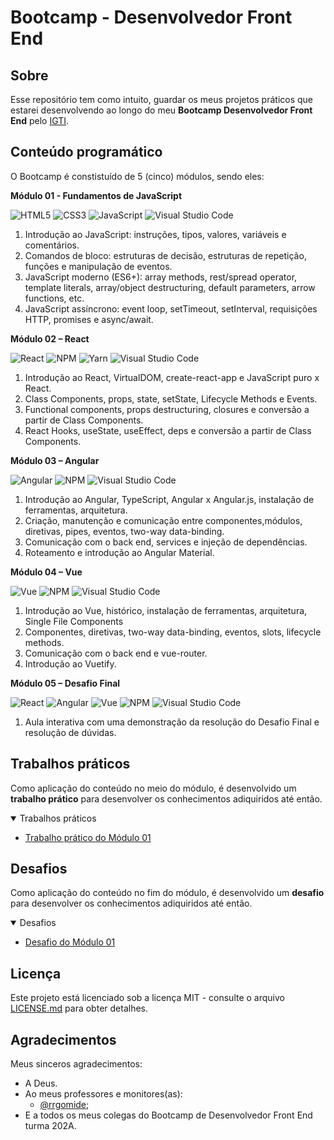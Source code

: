 # Bootcamp - Desenvolvedor Front End

## Sobre

Esse repositório tem como intuito, guardar os meus projetos práticos que estarei desenvolvendo ao longo do meu **Bootcamp Desenvolvedor Front End** pelo [IGTI](https://www.igti.com.br/).

## Conteúdo programático

O Bootcamp é constistuído de 5 (cinco) módulos, sendo eles:

**Módulo 01 - Fundamentos de JavaScript**

<p>
  <img alt="HTML5" src="https://img.shields.io/badge/-HTML-161b22?style=plastic&logo=HTML5" title="HTML5" />
  <img alt="CSS3" src="https://img.shields.io/badge/-CSS-161b22?style=plastic&logo=CSS3&logoColor=1572B6" title="CSS3" />
  <img alt="JavaScript" src="https://img.shields.io/badge/-JavaScript-161b22?fff&style=plastic&logo=javascript&logoColor=F6C915" title="JavaScript" />
  <img alt="Visual Studio Code" src="https://img.shields.io/badge/-Visual%20Studio%20Code-161b22?style=plastic&logo=visual-studio-code&logoColor=007ACC" title="Visual Studio Code" />
</p>

1. Introdução ao JavaScript: instruções, tipos, valores, variáveis e comentários.
2. Comandos de bloco: estruturas de decisão, estruturas de repetição, funções e manipulação de eventos.
3. JavaScript moderno (ES6+): array methods, rest/spread operator, template literals, array/object destructuring, default parameters, arrow functions, etc.
4. JavaScript assíncrono: event loop, setTimeout, setInterval, requisições HTTP, promises e async/await.

**Módulo 02 – React**

<p>
  <img alt="React" src="https://img.shields.io/badge/-React-161b22?style=plastic&logo=react&logoColor=61DAFB" title="React" />
	<img alt="NPM" src="https://img.shields.io/badge/-NPM-161b22?style=plastic&logo=npm" title="NPM" />
	<img alt="Yarn" src="https://img.shields.io/badge/-Yarn-161b22?style=plastic&logo=yarn" title="Yarn" />
	<img alt="Visual Studio Code" src="https://img.shields.io/badge/-Visual%20Studio%20Code-161b22?style=plastic&logo=visual-studio-code&logoColor=007ACC" title="Visual Studio Code" />
</p>

1. Introdução ao React, VirtualDOM, create-react-app e JavaScript puro x React.
2. Class Components, props, state, setState, Lifecycle Methods e Events.
3. Functional components, props destructuring, closures e conversão a partir de Class Components.
4. React Hooks, useState, useEffect, deps e conversão a partir de Class Components.

**Módulo 03 – Angular**

<p>
  <img alt="Angular" src="https://img.shields.io/badge/-Angular-161b22?style=plastic&logo=angular&logoColor=bd002e" title="React" />
	<img alt="NPM" src="https://img.shields.io/badge/-NPM-161b22?style=plastic&logo=npm" title="NPM" />
  <img alt="Visual Studio Code" src="https://img.shields.io/badge/-Visual%20Studio%20Code-161b22?style=plastic&logo=visual-studio-code&logoColor=007ACC" title="Visual Studio Code" />
</p>

1. Introdução ao Angular, TypeScript, Angular x Angular.js, instalação de ferramentas, arquitetura.
2. Criação, manutenção e comunicação entre componentes,módulos, diretivas, pipes, eventos, two-way data-binding.
3. Comunicação com o back end, services e injeção de dependências.
4. Roteamento e introdução ao Angular Material.

**Módulo 04 – Vue**

<p>
  <img alt="Vue" src="https://img.shields.io/badge/-Vue-161b22?style=plastic&logo=vue.js" title="React" />
	<img alt="NPM" src="https://img.shields.io/badge/-NPM-161b22?style=plastic&logo=npm" title="NPM" />
  <img alt="Visual Studio Code" src="https://img.shields.io/badge/-Visual%20Studio%20Code-161b22?style=plastic&logo=visual-studio-code&logoColor=007ACC" title="Visual Studio Code" />
</p>

1. Introdução ao Vue, histórico, instalação de ferramentas, arquitetura, Single File Components
2. Componentes, diretivas, two-way data-binding, eventos, slots, lifecycle methods.
3. Comunicação com o back end e vue-router.
4. Introdução ao Vuetify.

**Módulo 05 – Desafio Final**

<p>
  <img alt="React" src="https://img.shields.io/badge/-React-161b22?style=plastic&logo=react&logoColor=61DAFB" title="React" />
  <img alt="Angular" src="https://img.shields.io/badge/-Angular-161b22?style=plastic&logo=angular&logoColor=bd002e" title="React" />
  <img alt="Vue" src="https://img.shields.io/badge/-Vue-161b22?style=plastic&logo=vue.js" title="React" />
  <img alt="NPM" src="https://img.shields.io/badge/-NPM-161b22?style=plastic&logo=npm" title="NPM" />
  <img alt="Visual Studio Code" src="https://img.shields.io/badge/-Visual%20Studio%20Code-161b22?style=plastic&logo=visual-studio-code&logoColor=007ACC" title="Visual Studio Code" />
</p>

1. Aula interativa com uma demonstração da resolução do Desafio Final e resolução de dúvidas.

## Trabalhos práticos

Como aplicação do conteúdo no meio do módulo, é desenvolvido um **trabalho prático** para desenvolver os conhecimentos adiquiridos até então.

<details open="open">
<summary>Trabalhos práticos</summary>
  <ul>
    <li><a href="https://github.com/JefersonLucas/bootcamp-frontend/tree/main/trabalho-pratico-01">Trabalho prático do Módulo 01</a></li>
  </ul>
</details>

## Desafios

Como aplicação do conteúdo no fim do módulo, é desenvolvido um **desafio** para desenvolver os conhecimentos adiquiridos até então.

<details open="open">
<summary>Desafios</summary>
  <ul>
    <li><a href="https://github.com/JefersonLucas/bootcamp-frontend/tree/main/desafio-01">Desafio do Módulo 01</a></li>
  </ul>
</details>

## Licença

Este projeto está licenciado sob a licença MIT - consulte o arquivo [LICENSE.md](https://github.com/JefersonLucas/bootcamp-frontend/blob/main/LICENSE.md) para obter detalhes.

## Agradecimentos

Meus sinceros agradecimentos:

- A Deus.
- Ao meus professores e monitores(as):
  - [@rrgomide](https://github.com/rrgomide);
- E a todos os meus colegas do Bootcamp de Desenvolvedor Front End turma 202A.
